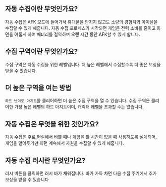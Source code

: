 ## 자동 수집이란 무엇인가요?

자동 수집은 AFK 모드에 들어가서 휴대폰을 만지지 않고도 소량의 경험치와 아이템을 수집할 수 있게 해줍니다. 자동 수집 프로세스가 시작되면 게임은 전력 소비를 줄이고 화면을 어둡게 하여 배터리를 절약하며 오랜 시간 동안 AFK할 수 있게 합니다.

## 수집 구역이란 무엇인가요?

수집 구역은 자동 수집을 위한 레벨입니다. 더 높은 레벨에서 수집할수록 더 좋은 보상을 받을 수 있습니다.

## 더 높은 구역을 여는 방법

`하드 난이도 아지트`를 클리어하면 더 높은 수집 구역을 열 수 있습니다. 수집 구역은 클리어한 가장 높은 레벨의 하드 아지트이며, 캐릭터 레벨을 초과할 수는 없습니다.

## 자동 수집은 무엇을 위한 것인가요?

자동 수집은 주로 현실에서 바쁠 때나 게임을 할 시간이 없을 때 사용하도록 설계되어, 게임을 열어두기만 하면 계속해서 자원을 수집할 수 있게 해줍니다.

## 자동 수집 러시란 무엇인가요?

러시 버튼을 클릭하면 러시 바가 채워집니다. 바가 가득 차면 다음 수집 주기에서 추가 보상을 받을 수 있습니다
